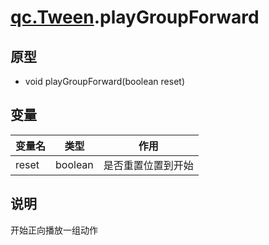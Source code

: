 # [qc.Tween](../components/Tween.md).playGroupForward

## 原型
* void playGroupForward(boolean reset)

## 变量
| 变量名 | 类型 | 作用 |
| ------------- |-------------|-------------|
| reset | boolean | 是否重置位置到开始 |

## 说明
开始正向播放一组动作

